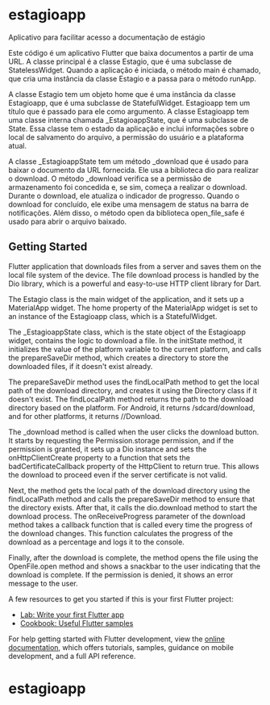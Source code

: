 # estagioapp

Aplicativo para facilitar acesso a documentação de estágio

Este código é um aplicativo Flutter que baixa documentos a partir de uma URL. A classe principal é a classe Estagio, que é uma subclasse de StatelessWidget. Quando a aplicação é iniciada, o método main é chamado, que cria uma instância da classe Estagio e a passa para o método runApp.

A classe Estagio tem um objeto home que é uma instância da classe Estagioapp, que é uma subclasse de StatefulWidget. Estagioapp tem um título que é passado para ele como argumento. A classe Estagioapp tem uma classe interna chamada _EstagioappState, que é uma subclasse de State<Estagioapp>. Essa classe tem o estado da aplicação e inclui informações sobre o local de salvamento do arquivo, a permissão do usuário e a plataforma atual.

A classe _EstagioappState tem um método _download que é usado para baixar o documento da URL fornecida. Ele usa a biblioteca dio para realizar o download. O método _download verifica se a permissão de armazenamento foi concedida e, se sim, começa a realizar o download. Durante o download, ele atualiza o indicador de progresso. Quando o download for concluído, ele exibe uma mensagem de status na barra de notificações. Além disso, o método open da biblioteca open_file_safe é usado para abrir o arquivo baixado.

## Getting Started
Flutter application that downloads files from a server and saves them on the local file system of the device. The file download process is handled by the Dio library, which is a powerful and easy-to-use HTTP client library for Dart.

The Estagio class is the main widget of the application, and it sets up a MaterialApp widget. The home property of the MaterialApp widget is set to an instance of the Estagioapp class, which is a StatefulWidget.

The _EstagioappState class, which is the state object of the Estagioapp widget, contains the logic to download a file. In the initState method, it initializes the value of the platform variable to the current platform, and calls the prepareSaveDir method, which creates a directory to store the downloaded files, if it doesn't exist already.

The prepareSaveDir method uses the findLocalPath method to get the local path of the download directory, and creates it using the Directory class if it doesn't exist. The findLocalPath method returns the path to the download directory based on the platform. For Android, it returns /sdcard/download, and for other platforms, it returns /<application-document-directory>/Download.

The _download method is called when the user clicks the download button. It starts by requesting the Permission.storage permission, and if the permission is granted, it sets up a Dio instance and sets the onHttpClientCreate property to a function that sets the badCertificateCallback property of the HttpClient to return true. This allows the download to proceed even if the server certificate is not valid.

Next, the method gets the local path of the download directory using the findLocalPath method and calls the prepareSaveDir method to ensure that the directory exists. After that, it calls the dio.download method to start the download process. The onReceiveProgress parameter of the download method takes a callback function that is called every time the progress of the download changes. This function calculates the progress of the download as a percentage and logs it to the console.

Finally, after the download is complete, the method opens the file using the OpenFile.open method and shows a snackbar to the user indicating that the download is complete. If the permission is denied, it shows an error message to the user.

A few resources to get you started if this is your first Flutter project:

- [Lab: Write your first Flutter app](https://docs.flutter.dev/get-started/codelab)
- [Cookbook: Useful Flutter samples](https://docs.flutter.dev/cookbook)

For help getting started with Flutter development, view the
[online documentation](https://docs.flutter.dev/), which offers tutorials,
samples, guidance on mobile development, and a full API reference.
# estagioapp
